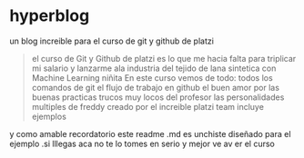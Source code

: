 # hyperblog
un blog increible para el curso de git y github de platzi
>el curso de Git y Github de platzi es lo que me hacia falta para triplicar mi salario y lanzarme ala industria del tejido de lana sintetica con Machine Learning
> niñita
 En este curso vemos de todo:
 todos los comandos de git 
 el flujo de trabajo en github
 el buen amor por las buenas practicas
 trucos muy locos del profesor 
 las personalidades multiples de freddy
creado por el increible platzi team
incluye ejemplos




 
 y como amable recordatorio este readme .md es unchiste diseñado para el ejemplo  .si lllegas aca  no te lo tomes en serio y mejor ve av er el curso
